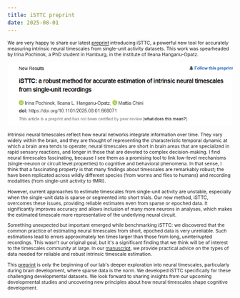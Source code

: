 ```yaml
---
title: iSTTC preprint
date: 2025-08-01
---
```


<span style="font-size: 0.75em;">

We are very happy to share our latest [preprint](https://www.biorxiv.org/content/10.1101/2025.08.01.668071v1) introducing iSTTC, 
a powerful new tool for accurately measuring intrinsic neural timescales from single-unit activity datasets. 
This work was spearheaded by Irina Pochinok, a PhD student in Hamburg, in the institute of Ileana Hanganu-Opatz.

![isttc preprint](isttc.png)

Intrinsic neural timescales reflect how neural networks integrate information over time. They vary widely within the brain, 
and they are thought of representing the characteristic temporal dynamic at which a brain area tends to operate; 
neural timescales are short in brain areas that are specialized in rapid sensory reactions, and longer in those that are devoted to complex decision-making. 
I find neural timescales fascinating, because I see them as a promising tool to link low-level mechanisms (single-neuron or circuit level properties) to 
cognitive and behavioral phenomena. In that sense, I think that a fascinating property is that many findings about timescales are remarkably robust;
the have been replicated across wildly different species (from worms and flies to humans) and recording modalities (from single-unit activity to fMRI).

However, current approaches to estimate timescales from single-unit activity are unstable, especially when the single-unit data is sparse or segmented 
into short trials. Our new method, iSTTC, overcomes these issues, providing reliable estimates even from sparse or epoched data. 
It significantly improves accuracy and allows inclusion of many more neurons in analyses, which makes the estimated timescale more representative 
of the underlying neural circuit.

Something unexpected but important emerged while benchmarking iSTTC: we discovered that the common practice of estimating neural timescales from short, 
epoched data is very unreliable. Such estimations lead to errors approximately ten times larger than those from long, uninterrupted recordings. 
This wasn't our original goal, but it's a significant finding that we think will be of interest to the timescales community at large. 
In our [manuscript](https://www.biorxiv.org/content/10.1101/2025.08.01.668071v1), 
we provide practical advice on the types of data needed for reliable and robust intrinsic timescale estimation.

This [preprint](https://www.biorxiv.org/content/10.1101/2025.08.01.668071v1) is only the beginning of our lab's deeper exploration into neural timescales, 
particularly during brain development, where sparse data is the norm. 
We developed iSTTC specifically for these challenging developmental datasets. We look forward to sharing insights 
from our upcoming developmental studies and uncovering new principles about how neural timescales shape cognitive development.

<span>